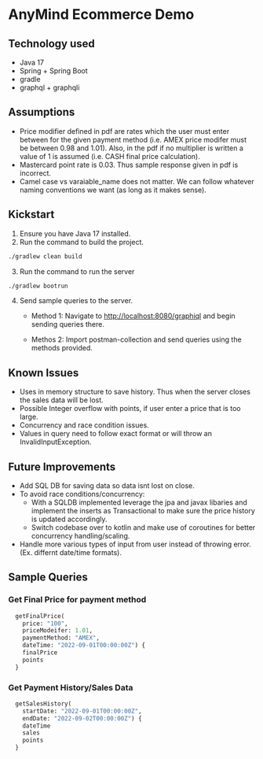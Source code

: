 # AnyMind Ecommerce Demo

## Technology used

- Java 17
- Spring + Spring Boot
- gradle
- graphql + graphqli

## Assumptions

- Price modifier defined in pdf are rates which the user must enter between for the given payment method (i.e. AMEX price modifer must be between 0.98 and 1.01). Also, in the pdf if no multiplier is written a value of 1 is assumed (i.e. CASH final price calculation).
- Mastercard point rate is 0.03. Thus sample response given in pdf is incorrect.
- Camel case vs varaiable_name does not matter. We can follow whatever naming conventions we want (as long as it makes sense).

## Kickstart

1. Ensure you have Java 17 installed.
2. Run the command to build the project.

``` bash
./gradlew clean build
```

3. Run the command to run the server

```bash
./gradlew bootrun
```

4. Send sample queries to the server.

    - Method 1: Navigate to <http://localhost:8080/graphiql> and begin sending queries there.

    - Methos 2:  Import postman-collection and send queries using the methods provided.

## Known Issues

- Uses in memory structure to save history. Thus when the server closes the sales data will be lost.
- Possible Integer overflow with points, if user enter a price that is too large.
- Concurrency and race condition issues.
- Values in query need to follow exact format or will throw an InvalidInputException.

## Future Improvements

- Add SQL DB for saving data so data isnt lost on close.
- To avoid race conditions/concurrency:
  - With a SQLDB implemented leverage the jpa and javax libaries and implement the inserts as Transactional to make sure the price history is updated accordingly.
  - Switch codebase over to kotlin and make use of coroutines for better concurrency handling/scaling.
- Handle more various types of input from user instead of throwing error. (Ex. differnt date/time formats).

## Sample Queries

### Get Final Price for payment method

```graphql
  getFinalPrice(
    price: "100", 
    priceModeifer: 1.01, 
    paymentMethod: "AMEX", 
    dateTime: "2022-09-01T00:00:00Z") {
    finalPrice
    points
  }
```

### Get Payment History/Sales Data

```graphql
  getSalesHistory(
    startDate: "2022-09-01T00:00:00Z", 
    endDate: "2022-09-02T00:00:00Z") {
    dateTime
    sales
    points
  }
```
